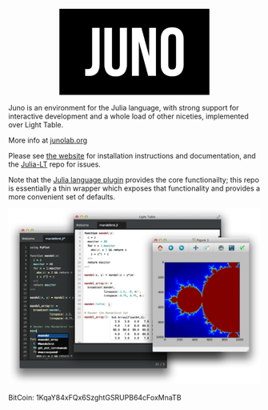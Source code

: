 <p align="center">
  <img src="juno.png" width="300px" style="margin-left:auto;margin-right:auto;" />
</p>

Juno is an environment for the Julia language, with strong support for interactive development and a whole load of other niceties, implemented over Light Table.

More info at [junolab.org](http://junolab.org)

Please see [the website](http://junolab.org/docs/installing.html) for installation instructions and documentation, and the [Julia-LT](https://github.com/one-more-minute/Julia-LT/issues) repo for issues.

Note that the [Julia language plugin](https://github.com/one-more-minute/Julia-LT) provides the core functionailty; this repo is essentially a thin wrapper which exposes that functionality and provides a more convenient set of defaults.

![Screenshot](screenshot.png)

BitCoin: 1KqaY84xFQx6SzghtGSRUPB64cFoxMnaTB
